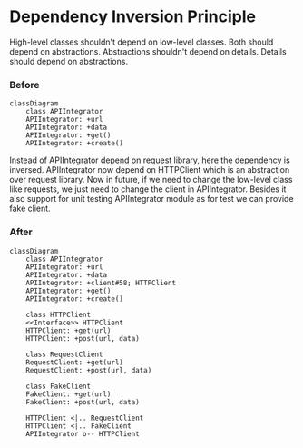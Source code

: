 # Dependency Inversion Principle

High-level classes shouldn't depend on low-level classes.
Both should depend on abstractions. Abstractions shouldn't
depend on details. Details should depend on abstractions.

### Before

```mermaid
classDiagram
    class APIIntegrator
    APIIntegrator: +url
    APIIntegrator: +data
    APIIntegrator: +get()
    APIIntegrator: +create()
```
Instead of APIIntegrator depend on request library, here the dependency
is inversed. APIIntegrator now depend on HTTPClient which is an abstraction
over request library. Now in future, if we need to change the low-level
class like requests, we just need to change the client in APIIntegrator.
Besides it also support for unit testing APIIntegrator module as for test
we can provide fake client.

### After

```mermaid
classDiagram
    class APIIntegrator
    APIIntegrator: +url
    APIIntegrator: +data
    APIIntegrator: +client#58; HTTPClient
    APIIntegrator: +get()
    APIIntegrator: +create()

    class HTTPClient
    <<Interface>> HTTPClient
    HTTPClient: +get(url)
    HTTPClient: +post(url, data)

    class RequestClient
    RequestClient: +get(url)
    RequestClient: +post(url, data)

    class FakeClient
    FakeClient: +get(url)
    FakeClient: +post(url, data)

    HTTPClient <|.. RequestClient
    HTTPClient <|.. FakeClient
    APIIntegrator o-- HTTPClient
```
